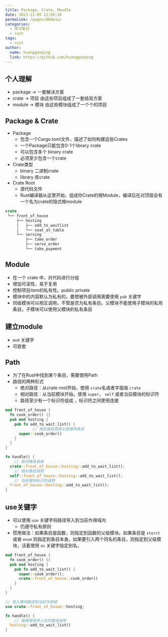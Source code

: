 ```yaml
---
title: Package, Crate, Moudle
date: 2023-11-05 12:05:18
permalink: /pages/0b8e1a/
categories:
  - 学习笔记
  - rust
tags:
  - rust
author: 
  name: huanggaoqing
  link: https://github.com/huanggaoqing
---
```


## 个人理解

- package → 一套解决方案
- crate → 项目 由这些项目组成了一套结局方案
- module → 模块 由这些模块组成了一个个的项目

## Package & Crate

- Package
    - 包含一个Cargo.toml文件，描述了如何构建这些Crates
    - 一个Package只能包含0-1个library crate
    - 可以包含多个 binary crate
    - 必须至少包含一个crate
- Crate类型
    - binary 二进制crate
    - library 库crate
- Crate Root
    - 源代码文件
    - Rust编译器从这里开始，组成你Crate的根Module，编译后在对顶层会有一个名为crate的隐式根module

```rust
crate
 └── front_of_house
     ├── hosting
     │   ├── add_to_waitlist
     │   └── seat_at_table
     └── serving
         ├── take_order
         ├── serve_order
         └── take_payment
```

## Module

- 在一个 crate 中，对代码进行分组
- 增加可读性，易于复用
- 控制项目item的私有性。public private
- 模块中的内容默认为私有的，要想被外部调用需要使用 `pub` 关键字
- 同级模块可以相互调用，不管是否为私有条目。父模块不能使用子模块的私有条目，子模块可以使用父模块的私有条目

## 建立module

- `mod` 关键字
- 可嵌套

## Path

- 为了在Rust中找到某个条目，需要使用Path
- 路径的两种形式
    - 绝对路径：从crate root开始，使用 `crate`名或者字面值 `crate`
    - 相对路径：从当前模块开始，使用 `super`， `self` 或者当前模块的标识符
    - 路径至少有一个标识符组成 ，标识符之间使用连接

```rust
mod front_of_house {
  fn cook_order() {}
  pub mod hosting {
    pub fn add_to_wait_list() {
			// 相对路径调用父级模块条目
      super::cook_order()
    }
  }
}

fn handle() {
	// 绝对路径调用
  crate::front_of_house::hosting::add_to_wait_list();
	// 相对路径调用
  self::front_of_house::hosting::add_to_wait_list();
	// 当前模块标识符调用
  front_of_house::hosting::add_to_wait_list();
}
```

## use关键字

- 可以使用 `use` 关键字将路径导入到当前作用域内
    - 仍遵守私有原则
- 惯用做法：如果条目是函数，则指定到函数的父级模块。如果条目是 `sturct` 或者 `enum` 则指定到条目本身。如果要引入两个同名的条目，则指定到父级模块，活着使用 `as` 关键字指定别名。

```rust
mod front_of_house {
  fn cook_order() {}
  pub mod hosting {
    pub fn add_to_wait_list() {
      super::cook_order();
      crate::front_of_house::cook_order()
    }
  }
}

// 导入模块路径到当前作用域
use crate::front_of_house::hosting;

fn handle() {
	// 直接使用导入后的路径调用
  hosting::add_to_wait_list()
}
```
